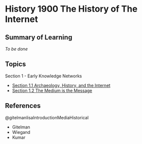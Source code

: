 # History 1900 The History of The Internet


## Summary of Learning

*To be done*

## Topics

Section 1 - Early Knowledge Networks 
- [Section 1.1 Archaeology, History, and the Internet](obsidian://open?vault=hist1900c-starter-vault&file=memex-main%2Fdocs%2FA.%20Topics%2FSection%201%20-%20Early%20Knowledge%20Networks%2F1.1%20Archaeology%2C%20History%2C%20and%20the%20Internet%20-%20%20ways%20of%20seeing)
- [Section 1.2 The Medium is the Message](obsidian://open?vault=hist1900c-starter-vault&file=memex-main%2Fdocs%2FA.%20Topics%2FSection%201%20-%20Early%20Knowledge%20Networks%2F1.2%20The%20Medium%20is%20the%20Message)

## References
@gitelmanlisaIntroductionMediaHistorical

-   Gitelman
-   Wiegand
-   Kumar

